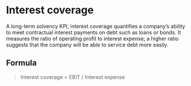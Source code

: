 # Interest coverage

A long-term solvency KPI, interest coverage quantifies a company’s ability to meet contractual interest payments on debt such as loans or bonds. It measures the ratio of operating profit to interest expense; a higher ratio suggests that the company will be able to service debt more easily.

## Formula

> Interest coverage = EBIT / Interest expense